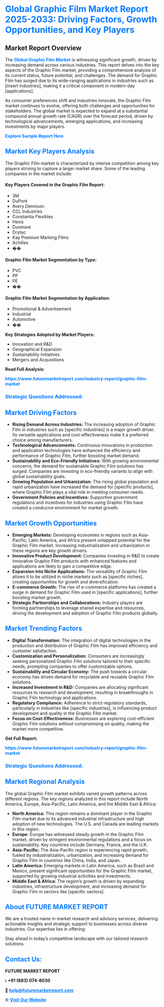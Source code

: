 <h1 style="color: #007BFF;">Global Graphic Film Market Report 2025-2033: Driving Factors, Growth Opportunities, and Key Players</h1>

<section id="overview">
<h2>Market Report Overview</h2>
<p>The <a href="https://www.futuremarketreport.com/industry-report/graphic-film-market" style="color: #007BFF; text-decoration: none;"><strong>Global Graphic Film Market</strong></a> is witnessing significant growth, driven by increasing demand across various industries. This report delves into the key aspects of the Graphic Film market, providing a comprehensive analysis of its current status, future potential, and challenges. The demand for Graphic Film has surged due to its wide-ranging applications in industries such as [insert industries], making it a critical component in modern-day [applications].</p>
<p>As consumer preferences shift and industries innovate, the Graphic Film market continues to evolve, offering both challenges and opportunities for stakeholders. The global market is expected to expand at a substantial compound annual growth rate (CAGR) over the forecast period, driven by technological advancements, emerging applications, and increasing investments by major players.</p>
</section>

<section id="overview">
<p><a href="https://www.futuremarketreport.com/request-sample/reportId=113907" style="color: #007BFF; text-decoration: none;"><strong>Explore Sample Report Here</strong></a></p>
</section>

<section id="key-players">
<h2 style="color: #007BFF;">Market Key Players Analysis</h2>
<p>The Graphic Film market is characterized by intense competition among key players striving to capture a larger market share. Some of the leading companies in the market include:</p>
<h4>Key Players Covered in the Graphic Film Report:</h4>
<ul><li>3M</li><li>DuPont</li><li>Avery Dennison</li><li>CCL Industries</li><li>Constantia Flexibles</li><li>Hexis</li><li>Dunmore</li><li>Drytac</li><li>Kay Premium Marking Films</li><li>Achilles</li><li>��</li></ul>
<h4>Graphic Film Market Segmentation by Type:</h4>
<ul><li>PVC</li><li>PP</li><li>PE</li><li>��</li></ul>

<h4>Graphic Film Market Segmentation by Application:</h4>
<ul><li>Promotional &amp; Advertisement</li><li>Industrial</li><li>Automotive</li><li>��</li></ul>
<p><strong>Key Strategies Adopted by Market Players:</strong></p>
<ul>
<li>Innovation and R&D</li>
<li>Geographical Expansion</li>
<li>Sustainability Initiatives</li>
<li>Mergers and Acquisitions</li>
</ul>
</section>

<section>
<p><strong>Read Full Analysis: </strong></p><a href="https://www.futuremarketreport.com/industry-report/graphic-film-market" style="color: #007BFF; text-decoration: none;"><strong>https://www.futuremarketreport.com/industry-report/graphic-film-market</strong></a>
<h3 style="color: #007BFF;">Strategic Questions Addressed:</h3>
</section>

<section id="driving-factors">
<h2 style="color: #007BFF;">Market Driving Factors</h2>
<ul>
<li><strong>Rising Demand Across Industries:</strong> The increasing adoption of Graphic Film in industries such as [specific industries] is a major growth driver. Its versatile applications and cost-effectiveness make it a preferred choice among manufacturers.</li>
<li><strong>Technological Advancements:</strong> Continuous innovations in production and application technologies have enhanced the efficiency and performance of Graphic Film, further boosting market demand.</li>
<li><strong>Sustainability and Eco-Friendly Initiatives:</strong> With growing environmental concerns, the demand for sustainable Graphic Film solutions has surged. Companies are investing in eco-friendly variants to align with global sustainability goals.</li>
<li><strong>Growing Population and Urbanization:</strong> The rising global population and rapid urbanization have increased the demand for [specific products], where Graphic Film plays a vital role in meeting consumer needs.</li>
<li><strong>Government Policies and Incentives:</strong> Supportive government regulations and incentives for industries using Graphic Film have created a conducive environment for market growth.</li>
</ul>
</section>

<section id="growth-opportunities">
<h2 style="color: #007BFF;">Market Growth Opportunities</h2>
<ul>
<li><strong>Emerging Markets:</strong> Developing economies in regions such as Asia-Pacific, Latin America, and Africa present untapped potential for the Graphic Film market. Increasing industrialization and urbanization in these regions are key growth drivers.</li>
<li><strong>Innovative Product Development:</strong> Companies investing in R&D to create innovative Graphic Film products with enhanced features and applications are likely to gain a competitive edge.</li>
<li><strong>Expansion into Niche Applications:</strong> The versatility of Graphic Film allows it to be utilized in niche markets such as [specific niches], creating opportunities for growth and diversification.</li>
<li><strong>E-commerce Growth:</strong> The rise of e-commerce platforms has created a surge in demand for Graphic Film used in [specific applications], further boosting market growth.</li>
<li><strong>Strategic Partnerships and Collaborations:</strong> Industry players are forming partnerships to leverage shared expertise and resources, driving the development and adoption of Graphic Film products globally.</li>
</ul>
</section>

<section id="trending-factors">
<h2 style="color: #007BFF;">Market Trending Factors</h2>
<ul>
<li><strong>Digital Transformation:</strong> The integration of digital technologies in the production and distribution of Graphic Film has improved efficiency and customer satisfaction.</li>
<li><strong>Customization and Personalization:</strong> Consumers are increasingly seeking personalized Graphic Film solutions tailored to their specific needs, prompting companies to offer customizable options.</li>
<li><strong>Sustainability and Circular Economy:</strong> The push towards a circular economy has driven demand for recyclable and reusable Graphic Film solutions.</li>
<li><strong>Increased Investment in R&D:</strong> Companies are allocating significant resources to research and development, resulting in breakthroughs in Graphic Film technology and applications.</li>
<li><strong>Regulatory Compliance:</strong> Adherence to strict regulatory standards, particularly in industries like [specific industries], is influencing product development and quality in the Graphic Film market.</li>
<li><strong>Focus on Cost-Effectiveness:</strong> Businesses are exploring cost-efficient Graphic Film solutions without compromising on quality, making the market more competitive.</li>
</ul>
</section>

<section>
<p><strong>Get Full Report: </strong></p><a href="https://www.futuremarketreport.com/industry-report/graphic-film-market" style="color: #007BFF; text-decoration: none;"><strong>https://www.futuremarketreport.com/industry-report/graphic-film-market</strong></a>
<h3 style="color: #007BFF;">Strategic Questions Addressed:</h3>
</section>


<section id="regional-analysis">
<h2 style="color: #007BFF;">Market Regional Analysis</h2>
<p>The global Graphic Film market exhibits varied growth patterns across different regions. The key regions analyzed in this report include North America, Europe, Asia-Pacific, Latin America, and the Middle East & Africa:</p>
<ul>
<li><strong>North America:</strong> This region remains a dominant player in the Graphic Film market due to its advanced industrial infrastructure and high adoption of new technologies. The U.S. and Canada are leading markets in this region.</li>
<li><strong>Europe:</strong> Europe has witnessed steady growth in the Graphic Film market, driven by stringent environmental regulations and a focus on sustainability. Key countries include Germany, France, and the U.K.</li>
<li><strong>Asia-Pacific:</strong> The Asia-Pacific region is experiencing rapid growth, fueled by industrialization, urbanization, and increasing demand for Graphic Film in countries like China, India, and Japan.</li>
<li><strong>Latin America:</strong> Emerging markets in Latin America, such as Brazil and Mexico, present significant opportunities for the Graphic Film market, supported by growing industrial activities and investments.</li>
<li><strong>Middle East & Africa:</strong> The region’s growth is driven by expanding industries, infrastructure development, and increasing demand for Graphic Film in sectors like [specific sectors].</li>
</ul>
</section>

<footer>
<h2 style="color: #007BFF;">About FUTURE MARKET REPORT</h2>
<p>We are a trusted name in market research and advisory services, delivering actionable insights and strategic support to businesses across diverse industries. Our expertise lies in offering:</p>

<p>Stay ahead in today’s competitive landscape with our tailored research solutions.</p>

<h2 style="color: #007BFF;">Contact Us:</h2>
<p><strong>FUTURE MARKET REPORT</strong></p>
<p>📞 <strong>+91 (883) 074-8030</strong></p>
<p>📧 <strong><a href="mailto:help@futuremarketreport.com" style="color: #007BFF;">help@futuremarketreport.com</a></strong></p>
<p>🌐 <strong><a href="https://www.futuremarketreport.com/" style="color: #007BFF;">Visit Our Website</a></strong></p>
</footer>